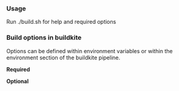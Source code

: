 ### Usage

Run ./build.sh for help and required options

### Build options in buildkite

Options can be defined within environment variables or within the environment section of the buildkite pipeline.

**Required**

**Optional**
